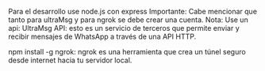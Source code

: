Para el desarrollo use node.js con express 
Importante: Cabe mencionar que tanto para ultraMsg y para ngrok se debe crear una cuenta. 
Nota: Use un api: UltraMsg API: esto es un servicio de terceros que permite enviar y recibir mensajes de WhatsApp a través de una API HTTP.

npm install -g ngrok: ngrok es una herramienta que crea un túnel seguro desde internet hacia tu servidor local.
